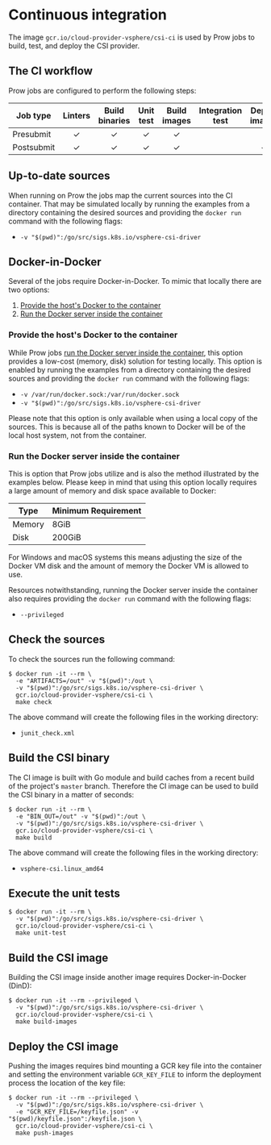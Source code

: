 # Continuous integration

The image `gcr.io/cloud-provider-vsphere/csi-ci` is used by Prow jobs to build, test, and deploy the CSI provider.

## The CI workflow

Prow jobs are configured to perform the following steps:

| Job type | Linters | Build binaries | Unit test | Build images | Integration test | Deploy images | Conformance test |
|---|:---:|:---:|:---:|:---:|:---:|:---:|:---:|
| Presubmit | ✓ | ✓ | ✓ | ✓ | | | |
| Postsubmit | ✓ | ✓ | ✓ | ✓ | | ✓ | |

## Up-to-date sources

When running on Prow the jobs map the current sources into the CI container. That may be simulated locally by running the examples from a directory containing the desired sources and providing the `docker run` command with the following flags:

* `-v "$(pwd)":/go/src/sigs.k8s.io/vsphere-csi-driver`

## Docker-in-Docker

Several of the jobs require Docker-in-Docker. To mimic that locally there are two options:

1. [Provide the host's Docker to the container](#provide-the-hosts-docker-to-the-container)
2. [Run the Docker server inside the container](#run-the-docker-server-inside-the-container)

### Provide the host's Docker to the container

While Prow jobs [run the Docker server inside the container](#run-the-docker-server-inside-the-container), this option provides a low-cost (memory, disk) solution for testing locally. This option is enabled by running the examples from a directory containing the desired sources and providing the `docker run` command with the following flags:

* `-v /var/run/docker.sock:/var/run/docker.sock`
* `-v "$(pwd)":/go/src/sigs.k8s.io/vsphere-csi-driver`

Please note that this option is only available when using a local copy of the sources. This is because all of the paths known to Docker will be of the local host system, not from the container.

### Run the Docker server inside the container

This is option that Prow jobs utilize and is also the method illustrated by the examples below. Please keep in mind that using this option locally requires a large amount of memory and disk space available to Docker:

| Type | Minimum Requirement |
|------|---------------------|
| Memory | 8GiB |
| Disk | 200GiB |

For Windows and macOS systems this means adjusting the size of the Docker VM disk and the amount of memory the Docker VM is allowed to use.

Resources notwithstanding, running the Docker server inside the container also requires providing the `docker run` command with the following flags:

* `--privileged`

## Check the sources

To check the sources run the following command:

```shell
$ docker run -it --rm \
  -e "ARTIFACTS=/out" -v "$(pwd)":/out \
  -v "$(pwd)":/go/src/sigs.k8s.io/vsphere-csi-driver \
  gcr.io/cloud-provider-vsphere/csi-ci \
  make check
```

The above command will create the following files in the working directory:

* `junit_check.xml`

## Build the CSI binary

The CI image is built with Go module and build caches from a recent build of the project's `master` branch. Therefore the CI image can be used to build the CSI binary in a matter of seconds:

```shell
$ docker run -it --rm \
  -e "BIN_OUT=/out" -v "$(pwd)":/out \
  -v "$(pwd)":/go/src/sigs.k8s.io/vsphere-csi-driver \
  gcr.io/cloud-provider-vsphere/csi-ci \
  make build
```

The above command will create the following files in the working directory:

* `vsphere-csi.linux_amd64`

## Execute the unit tests

```shell
$ docker run -it --rm \
  -v "$(pwd)":/go/src/sigs.k8s.io/vsphere-csi-driver \
  gcr.io/cloud-provider-vsphere/csi-ci \
  make unit-test
```

## Build the CSI image

Building the CSI image inside another image requires Docker-in-Docker (DinD):

```shell
$ docker run -it --rm --privileged \
  -v "$(pwd)":/go/src/sigs.k8s.io/vsphere-csi-driver \
  gcr.io/cloud-provider-vsphere/csi-ci \
  make build-images
```

## Deploy the CSI image

Pushing the images requires bind mounting a GCR key file into the container and setting the environment variable `GCR_KEY_FILE` to inform the deployment process the location of the key file:

```shell
$ docker run -it --rm --privileged \
  -v "$(pwd)":/go/src/sigs.k8s.io/vsphere-csi-driver \
  -e "GCR_KEY_FILE=/keyfile.json" -v "$(pwd)/keyfile.json":/keyfile.json \
  gcr.io/cloud-provider-vsphere/csi-ci \
  make push-images
```
